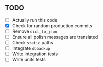 ## TODO

- [ ] Actually run this code
- [x] Check for random production commits
- [ ] Remove `dict_to_json`
- [ ] Ensure all polish messages are translated
- [ ] Check `static` paths
- [ ] Integrate `dbbackup`
- [ ] Write integration tests
- [ ] Write units tests
